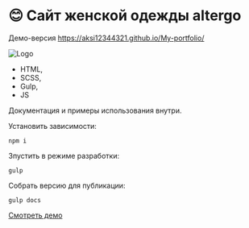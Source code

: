 # 😊 Сайт женской одежды altergo

Демо-версия https://aksi12344321.github.io/My-portfolio/

![Logo](img/01.jpg)

- HTML,
- SCSS,
- Gulp,
- JS

Документация и примеры использования внутри.

Установить зависимости:
```
npm i
```

Зпустить в режиме разработки:
```
gulp
```

Собрать версию для публикации:
```
gulp docs
```

[Смотреть демо](https://user.github.io/repo/)
